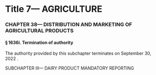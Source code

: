 
# Title 7— AGRICULTURE
### CHAPTER 38— DISTRIBUTION AND MARKETING OF AGRICULTURAL PRODUCTS
#### § 1636i. Termination of authority

The authority provided by this subchapter terminates on September 30, 2022 .

SUBCHAPTER III— DAIRY PRODUCT MANDATORY REPORTING
